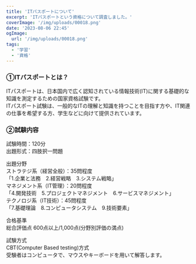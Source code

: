 ```yaml
---
title: 'ITパスポートについて'
excerpt: 'ITパスポートという資格について調査しました。'
coverImage: '/img/uploads/00018.png'
date: '2023-08-06 22:45'
ogImage:
  url: '/img/uploads/00018.png'
tags:
  - '学習'
  - '資格'
---
```


### ①ITパスポートとは？
ITパスポートは、日本国内で広く認知されている情報技術(IT)に関する基礎的な知識を測定するための国家資格試験です。  
ITパスポート試験は、一般的なITの理解と知識を持つことを目指す方や、IT関連の仕事を希望する方、学生などに向けて提供されています。  

### ②試験内容
試験時間：120分  
出題形式：四肢択一問題  
  
出題分野  
ストラテジ系（経営全般）：35問程度  
「1.企業と法務　2.経営戦略　3.システム戦略」  
マネジメント系（IT管理）：20問程度  
「4.開発技術　5.プロジェクトマネジメント　6.サービスマネジメント」  
テクノロジ系（IT技術）：45問程度  
「7.基礎理論　8.コンピュータシステム　9.技術要素」  
  
合格基準  
総合評価点 600点以上/1,000点(分野別評価の満点)  
  
試験方式  
CBT(Computer Based testing)方式  
受験者はコンピュータで、マウスやキーボードを用いて解答します。


